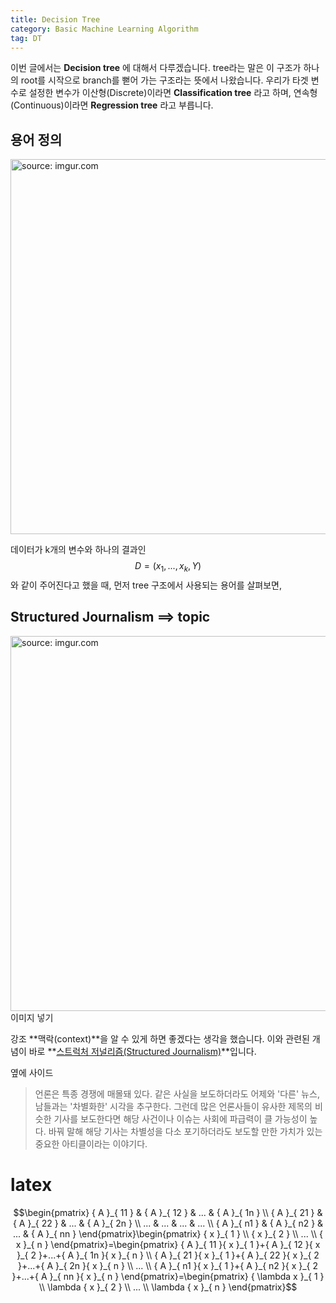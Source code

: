 ```yaml
---
title: Decision Tree
category: Basic Machine Learning Algorithm
tag: DT
---
```

이번 글에서는 **Decision tree** 에 대해서 다루겠습니다. tree라는 말은 이 구조가 하나의 root를 시작으로 branch를 뻗어 가는 구조라는 뜻에서 나왔습니다. 우리가
타겟 변수로 설정한 변수가 이산형(Discrete)이라면 **Classification tree** 라고 하며, 연속형(Continuous)이라면 **Regression tree** 라고 부릅니다.

## 용어 정의
<a href="https://imgur.com/sZgYK1B"><img src="https://i.imgur.com/sZgYK1B.png" width="600px" title="source: imgur.com" /></a>

데이터가 k개의 변수와 하나의 결과인 $$D=(x_{1},...,x_{k},Y)$$와 같이 주어진다고 했을 때, 
먼저 tree 구조에서 사용되는 용어를 살펴보면,

## Structured Journalism ==> topic
<a href="http://imgur.com/HqWB22Q"><img src="http://i.imgur.com/HqWB22Q.png" width="600px" title="source: imgur.com" /></a> 이미지 넣기

강조
**맥락(context)**을 알 수 있게 하면 좋겠다는 생각을 했습니다. 이와 관련된 개념이 바로 **[스트럭처 저널리즘(Structured Journalism)](https://www.kpf.or.kr/site/kpf/research/selectMediaPdsView.do?seq=7562)**입니다.

옆에 사이드
> 언론은 특종 경쟁에 매몰돼 있다. 같은 사실을 보도하더라도 어제와 '다른' 뉴스, 남들과는 '차별화한' 시각을 추구한다. 그런데 많은 언론사들이 유사한 제목의 비슷한 기사를 보도한다면 해당 사건이나 이슈는 사회에 파급력이 클 가능성이 높다. 바꿔 말해 해당 기사는 차별성을 다소 포기하더라도 보도할 만한 가치가 있는 중요한 아티클이라는 이야기다.

# latex
$$\begin{pmatrix} { A }_{ 11 } & { A }_{ 12 } & ... & { A }_{ 1n } \\ { A }_{ 21 } & { A }_{ 22 } & ... & { A }_{ 2n } \\ ... & ... & ... & ... \\ { A }_{ n1 } & { A }_{ n2 } & ... & { A }_{ nn } \end{pmatrix}\begin{pmatrix} { x }_{ 1 } \\ { x }_{ 2 } \\ ... \\ { x }_{ n } \end{pmatrix}=\begin{pmatrix} { A }_{ 11 }{ x }_{ 1 }+{ A }_{ 12 }{ x }_{ 2 }+...+{ A }_{ 1n }{ x }_{ n } \\ { A }_{ 21 }{ x }_{ 1 }+{ A }_{ 22 }{ x }_{ 2 }+...+{ A }_{ 2n }{ x }_{ n } \\ ... \\ { A }_{ n1 }{ x }_{ 1 }+{ A }_{ n2 }{ x }_{ 2 }+...+{ A }_{ nn }{ x }_{ n } \end{pmatrix}=\begin{pmatrix} { \lambda x }_{ 1 } \\ \lambda { x }_{ 2 } \\ ... \\ \lambda { x }_{ n } \end{pmatrix}$$
